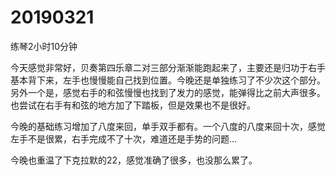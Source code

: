 # 20190321

练琴2小时10分钟

今天感觉非常好，贝奏第四乐章二对三部分渐渐能跑起来了，主要还是归功于右手基本背下来，左手也慢慢能自己找到位置。今晚还是单独练习了不少次这个部分。另外一个是，感觉右手的和弦慢慢也找到了发力的感觉，能弹得比之前大声很多。也尝试在右手有和弦的地方加了下踏板，但是效果也不是很好。

今晚的基础练习增加了八度来回，单手双手都有。一个八度的八度来回十次，感觉左手不是很累，右手完成不了十次，难道还是手势的问题...

今晚也重温了下克拉默的22，感觉准确了很多，也没那么累了。
